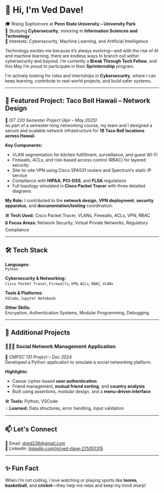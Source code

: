 # 👋 Hi, I'm Ved Dave!

🎓 Rising Sophomore at **Penn State University – University Park**  
🔐 Studying **Cybersecurity**, minoring in **Information Sciences and Technology**  
🧠 Interests: Cybersecurity, Machine Learning, and Artificial Intelligence  

Technology excites me because it’s always evolving—and with the rise of AI and machine learning, there are endless ways to branch out within cybersecurity and beyond. I’m currently a **Break Through Tech Fellow**, and this May I’m proud to participate in their **Sprinternship** program.

I'm actively looking for roles and internships in **Cybersecurity**, where I can keep learning, contribute to real-world projects, and build safer systems.

---

## 🎯 Featured Project: Taco Bell Hawaii – Network Design  
📍 *IST 220 Semester Project (Apr – May 2025)*  
As part of a semester-long networking course, my team and I designed a secure and scalable network infrastructure for **18 Taco Bell locations across Hawaii**.  

**Key Components:**
- VLAN segmentation for kitchen fulfillment, surveillance, and guest Wi-Fi
- Firewalls, ACLs, and role-based access control (RBAC) for layered security
- Site-to-site VPN using Cisco SPA531 routers and Spectrum’s static IP service
- Compliance with **HIPAA**, **PCI-DSS**, and **FLSA** regulations  
- Full topology simulated in **Cisco Packet Tracer** with three detailed diagrams

**My Role:** I contributed to the **network design**, **VPN deployment**, **security apparatus**, and **documentation/testing** coordination.

🛠 **Tech Used:** Cisco Packet Tracer, VLANs, Firewalls, ACLs, VPN, RBAC  
🔒 **Focus Areas:** Network Security, Virtual Private Networks, Regulatory Compliance

---

## 🛠 Tech Stack

**Languages:**  
`Python`  

**Cybersecurity & Networking:**  
`Cisco Packet Tracer`, `Firewalls`, `VPN`, `ACLs`, `RBAC`, `VLANs`

**Tools & Platforms:**  
`VSCode`, `Jupyter Notebook`

**Other Skills:**  
Encryption, Authentication Systems, Modular Programming, Debugging

---

## 🚀 Additional Projects

### 🧑‍🤝‍🧑 Social Network Management Application  
📍 *CMPSC 131 Project – Dec 2024*  
Developed a Python application to simulate a social networking platform.

**Highlights:**
- Caesar cipher-based **user authentication**
- Friend management, **mutual friend sorting**, and **country analysis**
- Built using assertions, modular design, and a **menu-driven interface**

🛠 **Tools:** Python, VSCode  
💡 **Learned:** Data structures, error handling, input validation

---

## 📫 Let's Connect

📧 Email: [dved236@gmail.com](mailto:dved236@gmail.com)  
🔗 LinkedIn: [linkedin.com/in/ved-dave-275051315](https://www.linkedin.com/in/ved-dave-275051315)

---

## ✨ Fun Fact

When I’m not coding, I love watching or playing sports like **tennis**, **basketball**, and **cricket**—they help me relax and keep my mind sharp!


